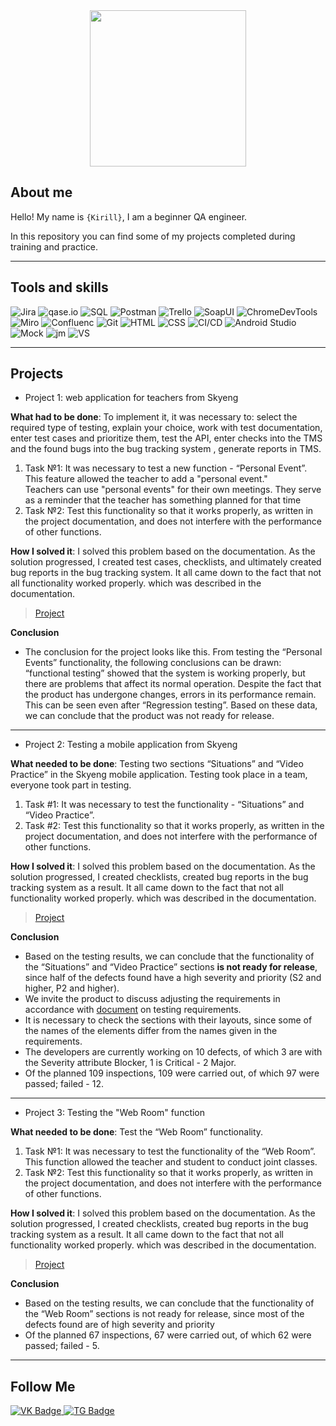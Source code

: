 <div id="header" align="center">
  <img src="https://media2.giphy.com/media/l0HlNaQ6gWfllcjDO/giphy.gif?cid=ecf05e47okadjyv3cleoqr054vih4a7izl9qb4lhta3ft53m&ep=v1_gifs_search&rid=giphy.gif&ct=g" width="250"/>
</div>

## About me

Hello! My name is <code>{Kirill}</code>, I am a beginner QA engineer.

In this repository you can find some of my projects completed during training and practice.

---

## Tools and skills
![Jira](https://img.shields.io/badge/Jira-black?style=for-the-badge&logo=jirasoftware&logoColor#0000FF) ![qase.io](https://camo.githubusercontent.com/4e64cf6f449cccc91cc69f92b274448ab4154e1af4d47e4c6844fe25d41e31fd/68747470733a2f2f696d672e736869656c64732e696f2f62616467652f516173652d3030303030303f7374796c653d666f722d7468652d6261646765266c6f676f3d6170707665796f72) ![SQL](https://img.shields.io/badge/PostgreSQL-black?style=for-the-badge&logo=postgresql&logoColor=#4169E1) ![Postman](https://img.shields.io/badge/POstman-black?style=for-the-badge&logo=postman&logoColor=#FF6C37) ![Trello](https://img.shields.io/badge/Trello-black?style=for-the-badge&logo=trello&logoColor=#0000FF) ![SoapUI](https://camo.githubusercontent.com/acbcacc67e908b69f31a5f94c3d0eda6e8496215f8b5b3da4ce11008bf43c288/68747470733a2f2f696d672e736869656c64732e696f2f62616467652f536f617055492d3030303030303f7374796c653d666f722d7468652d6261646765266c6f676f3d6170707665796f72) ![ChromeDevTools](https://img.shields.io/badge/ChromeDevTools-black?style=for-the-badge&logo=googlechrome&logoColor=#4285F4)
 ![Miro](https://img.shields.io/badge/Miro-black?style=for-the-badge&logo=miro&logoColor=#FFFF00) ![Confluenc](https://img.shields.io/badge/Confluenc-black?style=for-the-badge&logo=confluence&logoColor=#0000FF) ![Git](https://img.shields.io/badge/GIT-black?style=for-the-badge&logo=github&logoColor=#181717) ![HTML](https://img.shields.io/badge/HTML-black?style=for-the-badge&logo=html5&logoColor=#E34F26) ![CSS](https://img.shields.io/badge/CSS-black?style=for-the-badge&logo=css3&logoColor=#00008B) ![CI/CD](https://img.shields.io/badge/CI/CD-black?style=for-the-badge&logo=jira&logoColor=white) ![Android Studio](https://img.shields.io/badge/AndroidStudio-black?style=for-the-badge&logo=androidstudio&logoColor=#3DDC84) ![Mock](https://camo.githubusercontent.com/31cb90229672b652432c8ca6bbf6bc21775b93d312d3cde34f97ca7082b3a027/68747470733a2f2f696d672e736869656c64732e696f2f62616467652f4d6f636b6f6f6e2d3030303030303f7374796c653d666f722d7468652d6261646765266c6f676f3d6170707665796f72) ![jm](https://camo.githubusercontent.com/3aa846822e81b3348b233d3fcdf2af6a05e76cadbb09f4fe70cc0742e6b2613e/68747470733a2f2f696d672e736869656c64732e696f2f62616467652f4a4d657465722d3030303030303f7374796c653d666f722d7468652d6261646765266c6f676f3d6170616368656a6d65746572) ![VS](https://img.shields.io/badge/VisualStudioCode-black?style=for-the-badge&logo=visualstudiocode&logoColor=#1E90FF) 

---

## Projects
- <p> Project 1: web application for teachers from Skyeng
**<p> What had to be done**: To implement it, it was necessary to: select the required type of testing, explain your choice, work with test documentation, enter test cases and prioritize them, test the API, enter checks into the TMS and the found bugs into the bug tracking system , generate reports in TMS.<p>
<ol>
   
   <li>Task №1: It was necessary to test a new function - “Personal Event”. This feature allowed the teacher to add a "personal event."</li>
      Teachers can use "personal events" for their own meetings.</li>
      They serve as a reminder that the teacher has something planned for that time</li>
    <li>Task №2: Test this functionality so that it works properly, as written in the project documentation, and does not interfere with the performance of other functions.</li>
</ol>

**<p>How I solved it**: I solved this problem based on the documentation. As the solution progressed, I created test cases, checklists, and ultimately created bug reports in the bug tracking system.
It all came down to the fact that not all functionality worked properly. which was described in the documentation.<p>
  
  
   >[Project](https://qazedctgbujm.atlassian.net/l/cp/smCnmmwB)</a>
  
  **<p>Conclusion**
 
 - The conclusion for the project looks like this. From testing the “Personal Events” functionality, the following conclusions can be drawn: “functional testing” showed that the system is working properly, but there are problems that affect its normal operation. Despite the fact that the product has undergone changes, errors in its performance remain. This can be seen even after “Regression testing”. Based on these data, we can conclude that the product was not ready for release.<p>

---

- <p> Project 2: Testing a mobile application from Skyeng
**<p> What needed to be done**: Testing two sections “Situations” and “Video Practice” in the Skyeng mobile application. Testing took place in a team, everyone took part in testing.<p>
<ol>

   <li>Task #1: It was necessary to test the functionality - “Situations” and “Video Practice”.</li>
    <li>Task #2: Test this functionality so that it works properly, as written in the project documentation, and does not interfere with the performance of other functions.</li> 
</ol> 

**<p>How I solved it**: I solved this problem based on the documentation. As the solution progressed, I created checklists, created bug reports in the bug tracking system as a result.
It all came down to the fact that not all functionality worked properly. which was described in the documentation.<p>

  >[Project](https://www.notion.so/58443d1afbb648e88175bf8ad10d3d34)

**<p>Conclusion**
   
 - Based on the testing results, we can conclude that the functionality of the “Situations” and “Video Practice” sections **is not ready for release**, since half of the defects found have a high severity and priority (S2 and higher, P2 and higher).
  - We invite the product to discuss adjusting the requirements in accordance with [document](https://www.notion.so/943858b15e9f4c4a82a57e271f01990d?pvs=21) on testing requirements.
  - It is necessary to check the sections with their layouts, since some of the names of the elements differ from the names given in the requirements.
  - The developers are currently working on 10 defects, of which 3 are with the Severity attribute Blocker, 1 is Critical - 2 Major.
  - Of the planned 109 inspections, 109 were carried out, of which 97 were passed; failed - 12.
</p>

---

- <p>Project 3: Testing the "Web Room" function

**<p> What needed to be done**: Test the “Web Room” functionality.<p>

<ol>
 <li>Task №1: It was necessary to test the functionality of the “Web Room”. This function allowed the teacher and student to conduct joint classes.</li>
    <li>Task №2: Test this functionality so that it works properly, as written in the project documentation, and does not interfere with the performance of other functions.</li> 
</ol> 

**<p>How I solved it**: I solved this problem based on the documentation. As the solution progressed, I created checklists, created bug reports in the bug tracking system as a result.
It all came down to the fact that not all functionality worked properly. which was described in the documentation.</p>



  >[Project](https://qazedctgbujm.atlassian.net/wiki/spaces/~637a651ff6c85b343c07f5ee/pages/17039373)
 
 **<p>Conclusion**

 - Based on the testing results, we can conclude that the functionality of the “Web Room” sections is not ready for release, since most of the defects found are of high severity and priority
  - Of the planned 67 inspections, 67 were carried out, of which 62 were passed; failed - 5.<p>

---

## Follow Me

<div id="badges">
  <a href="https://vk.com/iiiseyaiii">
    <img src="https://img.shields.io/badge/VK-blue?style=for-the-badge&logo=vk&logoColor=#0077FF" alt="VK Badge"/>
  </a>
  
  <a href="https://t.me/SeyaII">
    <img src="https://img.shields.io/badge/Telegram-blue?style=for-the-badge&logo=telegram&logoColor=#26A5E4" alt="TG Badge"/>
    </a>
</div>
 
  
